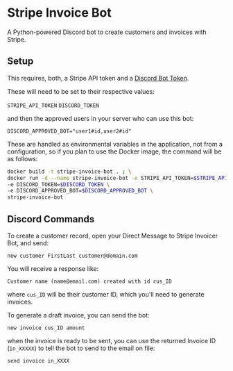 # Stripe Invoice Bot

A Python-powered Discord bot to create customers and invoices with Stripe.

## Setup

This requires, both, a Stripe API token and a [Discord Bot Token](https://medium.com/better-programming/coding-a-discord-bot-with-python-64da9d6cade7).

These will need to be set to their respective values:

`STRIPE_API_TOKEN`
`DISCORD_TOKEN`

and then the approved users in your server who can use this bot:

`DISCORD_APPROVED_BOT="user1#id,user2#id"`

These are handled as environmental variables in the application, not from a configuration, so if you plan to use the Docker image, the command will be as follows:

```bash
docker build -t stripe-invoice-bot . ; \
docker run -d --name stripe-invoice-bot -e STRIPE_API_TOKEN=$STRIPE_API_TOKEN \
-e DISCORD_TOKEN=$DISCORD_TOKEN \
-e DISCORD_APPROVED_BOT=$DISCORD_APPROVED_BOT \
stripe-invoice-bot
```

## Discord Commands

To create a customer record, open your Direct Message to Stripe Invoicer Bot, and send:

```
new customer FirstLast customer@domain.com
```

You will receive a response like:

```
Customer name (name@email.com) created with id cus_ID
```

where `cus_ID` will be their customer ID, which you'll need to generate invoices.

To generate a draft invoice, you can send the bot:

```
new invoice cus_ID amount
```

when the invoice is ready to be sent, you can use the returned Invoice ID (`in_XXXXX`) to tell the bot to send to the email on file:

```
send invoice in_XXXX
```


